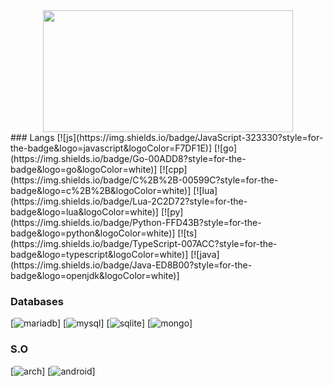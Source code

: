 

<div align="center"> 
  <img width="400px" height="195px" src="https://github-readme-stats.vercel.app/api/top-langs/?username=victor-0x29a&layout=compact&hide_border=true&title_color=fcfcfc&text_color=fcfcfc&bg_color=000000&&hide=html,css" />
</div>



<div>
  <div>
    ### Langs
    [![js](https://img.shields.io/badge/JavaScript-323330?style=for-the-badge&logo=javascript&logoColor=F7DF1E)]
    [![go](https://img.shields.io/badge/Go-00ADD8?style=for-the-badge&logo=go&logoColor=white)]
    [![cpp](https://img.shields.io/badge/C%2B%2B-00599C?style=for-the-badge&logo=c%2B%2B&logoColor=white)]
    [![lua](https://img.shields.io/badge/Lua-2C2D72?style=for-the-badge&logo=lua&logoColor=white)]
    [![py](https://img.shields.io/badge/Python-FFD43B?style=for-the-badge&logo=python&logoColor=white)]
    [![ts](https://img.shields.io/badge/TypeScript-007ACC?style=for-the-badge&logo=typescript&logoColor=white)]
    [![java](https://img.shields.io/badge/Java-ED8B00?style=for-the-badge&logo=openjdk&logoColor=white)]
  </div>
  <div
  </div>
</div>

### Databases
[![mariadb](https://img.shields.io/badge/MariaDB-003545?style=for-the-badge&logo=mariadb&logoColor=white)]
[![mysql](https://img.shields.io/badge/MySQL-005C84?style=for-the-badge&logo=mysql&logoColor=white)]
[![sqlite](https://img.shields.io/badge/SQLite-07405E?style=for-the-badge&logo=sqlite&logoColor=white)]
[![mongo](https://img.shields.io/badge/MongoDB-4EA94B?style=for-the-badge&logo=mongodb&logoColor=white)]


### S.O
[![arch](https://img.shields.io/badge/Arch_Linux-1793D1?style=for-the-badge&logo=arch-linux&logoColor=white)]
[![android](https://img.shields.io/badge/Android-3DDC84?style=for-the-badge&logo=android&logoColor=white)]

